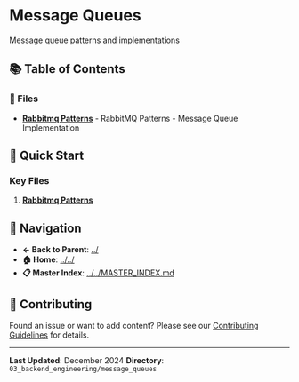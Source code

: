 # Message Queues

Message queue patterns and implementations

## 📚 Table of Contents

### 📄 Files

- **[Rabbitmq Patterns](rabbitmq_patterns.md)** - RabbitMQ Patterns - Message Queue Implementation

## 🚀 Quick Start

### Key Files
1. **[Rabbitmq Patterns](rabbitmq_patterns.md)**

## 🔗 Navigation

- **← Back to Parent**: [../](../)
- **🏠 Home**: [../../](../..)
- **📋 Master Index**: [../../MASTER_INDEX.md](../..MASTER_INDEX.md)

## 🤝 Contributing

Found an issue or want to add content? Please see our [Contributing Guidelines](../../CONTRIBUTING.md) for details.

---

**Last Updated**: December 2024
**Directory**: `03_backend_engineering/message_queues`

